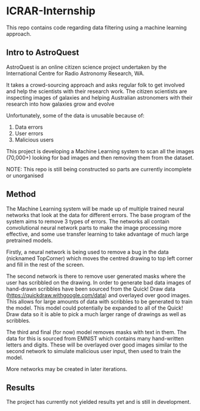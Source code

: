 # ICRAR-Internship
This repo contains code regarding data filtering using a machine learning approach.

## Intro to AstroQuest

AstroQuest is an online citizen science project undertaken by the International Centre for Radio Astronomy Research, WA.

It takes a crowd-sourcing approach and asks regular folk to get involved and help the scientists with their research work. The citizen scientists are inspecting images of galaxies and helping Australian astronomers with their research into how galaxies grow and evolve

Unfortunately, some of the data is unusable because of:
1.	Data errors
2.	User errors
3.	Malicious users 

This project is developing a Machine Learning system to scan all the images (70,000+) looking for bad images and then removing them from the dataset.

NOTE:
This repo is still being constructed so parts are currently incomplete or unorganised

## Method
The Machine Learning system will be made up of multiple trained neural networks that look at the data for different errors. The base program of the system aims to remove 3 types of errors. The networks all contain convolutional neural network parts to make the image processing more effective, and some use transfer learning to take advantage of much large pretrained models.

Firstly, a neural network is being used to remove a bug in the data (nicknamed TopCorner) which moves the centred drawing to top left corner and fill in the rest of the screen.

The second network is there to remove user generated masks where the user has scribbled on the drawing. In order to generate bad data images of hand-drawn scribbles have been sourced from the Quick! Draw data (https://quickdraw.withgoogle.com/data) and overlayed over good images. This allows for large amounts of data with scribbles to be generated to train the model. This model could potentially be expanded to all of the Quick! Draw data so it is able to pick a much larger range of drawings as well as scribbles.

The third and final (for now) model removes masks with text in them. The data for this is sourced from EMNIST which contains many hand-written letters and digits. These will be overlayed over good images similar to the second network to simulate malicious user input, then used to train the model.

More networks may be created in later iterations.

## Results
The project has currently not yielded results yet and is still in development.
